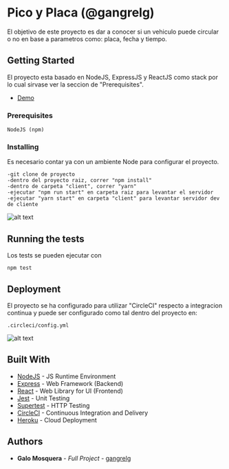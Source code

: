 # Pico y Placa (@gangrelg)

El objetivo de este proyecto es dar a conocer si un vehiculo puede circular o no en base a parametros como: placa, fecha y tiempo.

## Getting Started

El proyecto esta basado en NodeJS, ExpressJS y ReactJS como stack por lo cual sirvase ver la seccion de "Prerequisites".

* [Demo](https://picoyplaca-sb.herokuapp.com/)

### Prerequisites

```
NodeJS (npm)
```

### Installing
Es necesario contar ya con un ambiente Node para configurar el proyecto.

```
-git clone de proyecto
-dentro del proyecto raiz, correr "npm install"
-dentro de carpeta "client", correr "yarn"
-ejecutar "npm run start" en carpeta raiz para levantar el servidor
-ejecutar "yarn start" en carpeta "client" para levantar servidor dev de cliente
```
![alt text](https://i.imgur.com/otUiXKQ.png)

## Running the tests

Los tests se pueden ejecutar con
```
npm test
```

## Deployment

El proyecto se ha configurado para utilizar "CircleCI" respecto a integracion continua y puede ser configurado como tal dentro del proyecto en:
```
.circleci/config.yml
```
![alt text](https://i.imgur.com/jSL87oV.png)

## Built With

* [NodeJS](https://nodejs.org/es/) - JS Runtime Environment
* [Express](https://expressjs.com/es/) - Web Framework (Backend)
* [React](https://es.reactjs.org/) - Web Library for UI (Frontend)
* [Jest](https://jestjs.io/) - Unit Testing
* [Supertest](https://www.npmjs.com/package/supertest) - HTTP Testing
* [CircleCI](https://circleci.com/) - Continuous Integration and Delivery
* [Heroku](https://www.heroku.com/) - Cloud Deployment

## Authors

* **Galo Mosquera** - *Full Project* - [gangrelg](https://github.com/gangrelg)
